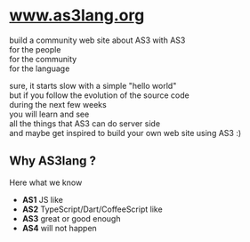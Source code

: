 www.as3lang.org
===============

build a community web site about AS3 with AS3  
for the people  
for the community  
for the language  


sure, it starts slow with a simple "hello world"  
but if you follow the evolution of the source code  
during the next few weeks  
you will learn and see  
all the things that AS3 can do server side  
and maybe get inspired to build your own web site using AS3 :)﻿  


Why AS3lang ?
-------------

Here what we know
  - **AS1** JS like
  - **AS2** TypeScript/Dart/CoffeeScript like
  - **AS3** great or good enough
  - **AS4** will not happen

